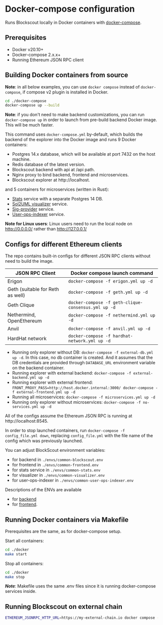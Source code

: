 # Docker-compose configuration

Runs Blockscout locally in Docker containers with [docker-compose](https://github.com/docker/compose).

## Prerequisites

- Docker v20.10+
- Docker-compose 2.x.x+
- Running Ethereum JSON RPC client

## Building Docker containers from source

**Note**: in all below examples, you can use `docker compose` instead of `docker-compose`, if compose v2 plugin is installed in Docker.

```bash
cd ./docker-compose
docker-compose up --build
```

**Note**: if you don't need to make backend customizations, you can run `docker-compose up` in order to launch from pre-build backend Docker image. This will be much faster.

This command uses `docker-compose.yml` by-default, which builds the backend of the explorer into the Docker image and runs 9 Docker containers:

- Postgres 14.x database, which will be available at port 7432 on the host machine.
- Redis database of the latest version.
- Blockscout backend with api at /api path.
- Nginx proxy to bind backend, frontend and microservices.
- Blockscout explorer at http://localhost.

and 5 containers for microservices (written in Rust):

- [Stats](https://github.com/blockscout/blockscout-rs/tree/main/stats) service with a separate Postgres 14 DB.
- [Sol2UML visualizer](https://github.com/blockscout/blockscout-rs/tree/main/visualizer) service.
- [Sig-provider](https://github.com/blockscout/blockscout-rs/tree/main/sig-provider) service.
- [User-ops-indexer](https://github.com/blockscout/blockscout-rs/tree/main/user-ops-indexer) service.

**Note for Linux users**: Linux users need to run the local node on http://0.0.0.0/ rather than http://127.0.0.1/

## Configs for different Ethereum clients

The repo contains built-in configs for different JSON RPC clients without need to build the image.

| __JSON RPC Client__    | __Docker compose launch command__ |
| -------- | ------- |
| Erigon  | `docker-compose -f erigon.yml up -d`    |
| Geth (suitable for Reth as well) | `docker-compose -f geth.yml up -d`     |
| Geth Clique    | `docker-compose -f geth-clique-consensus.yml up -d`    |
| Nethermind, OpenEthereum    | `docker-compose -f nethermind.yml up -d`    |
| Anvil    | `docker-compose -f anvil.yml up -d`    |
| HardHat network    | `docker-compose -f hardhat-network.yml up -d`    |

- Running only explorer without DB: `docker-compose -f external-db.yml up -d`. In this case, no db container is created. And it assumes that the DB credentials are provided through `DATABASE_URL` environment variable on the backend container.
- Running explorer with external backend: `docker-compose -f external-backend.yml up -d`
- Running explorer with external frontend: `FRONT_PROXY_PASS=http://host.docker.internal:3000/ docker-compose -f external-frontend.yml up -d`
- Running all microservices: `docker-compose -f microservices.yml up -d`
- Running only explorer without microservices: `docker-compose -f no-services.yml up -d`

All of the configs assume the Ethereum JSON RPC is running at http://localhost:8545.

In order to stop launched containers, run `docker-compose -f config_file.yml down`, replacing `config_file.yml` with the file name of the config which was previously launched.

You can adjust BlockScout environment variables:

- for backend in `./envs/common-blockscout.env`
- for frontend in `./envs/common-frontend.env`
- for stats service in `./envs/common-stats.env`
- for visualizer in `./envs/common-visualizer.env`
- for user-ops-indexer in `./envs/common-user-ops-indexer.env`

Descriptions of the ENVs are available

- for [backend](https://docs.blockscout.com/setup/env-variables)
- for [frontend](https://github.com/blockscout/frontend/blob/main/docs/ENVS.md).

## Running Docker containers via Makefile

Prerequisites are the same, as for docker-compose setup.

Start all containers:

```bash
cd ./docker
make start
```

Stop all containers:

```bash
cd ./docker
make stop
```

***Note***: Makefile uses the same .env files since it is running docker-compose services inside.

## Running Blockscout on external chain

```bash
ETHEREUM_JSONRPC_HTTP_URL=https://my-external-chain.io docker compose -f external-chain.yml up
````
